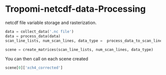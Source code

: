 
# Tropomi-netcdf-data-Processing

 netcdf file variable storage and rasterization.

 ```python
 data = collect_data('.nc file')
 data = process_data(data)
 scan_line_lists, num_scan_lines, data_type =  process_data_to_scan_line_lists(data)

 scene = create_matrices(scan_line_lists, num_scan_lines, data_type)
 ```

You can then call on each scene created

 ```python
 scene[0]['xch4_corrected']
 ```
